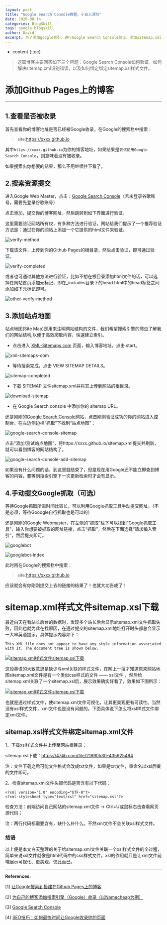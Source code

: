 ```yaml
---
layout: post
title: "Google Search Console教程，小白入深坑"
date: 2020-08-14
categories: BlogSkill
tags: google blogskill
author: David
excerpt: 为了添加google索引，进行Google Search Console验证，添加sitemap.xml文件，【绑定sitemap.xsl样式文件】，一个个小坑不断。这里做一个小结。
---
```


* content
{:toc}
> 这篇博客主要回答如下三个问题：Google Search Console如何验证，如何解决sitemap.xml识别错误，以及如何绑定绑定sitemap.xsl样式文件。

# 添加Github Pages上的博客

------

## 1.查看是否被收录

首先查看你的博客地址是否已经被Google收录，在Google的搜索栏中搜索：

> site:https://xxxx.github.io

其中`https://xxxx.github.io`为你的博客地址，如果结果是`尝试使用Google Search Console`，则意味着没有被收录。

如果搜索出你想要的结果，那么不用继续往下看了。

## 2.搜索资源提交

进入Google Web Master，点击：[Google Search Console](https://www.google.com/webmasters/tools/home?hl=zh-CN)（若未登录谷歌账号，需要先登录谷歌账号）

点击添加，提交你的博客网址，然后跳转到如下界面进行验证。

这里需要验证网站所有权，有多种方法进行验证，网站给我们提示了一个推荐验证方法是：通过在你的网站上添加一个它提供的html文件来验证。

![verify-method](https://evanli.github.io/img/20181025/verify-method.jpg)

下载该文件，上传到你的Github Pages的根目录，然后点击验证，即可通过验证。

![verify-completed](https://evanli.github.io/img/20181025/verify-completed.jpg)

或者也可通过其他方法进行验证，比如不想在根目录添加html文件的话，可以选择在网站首页添加元标记，即在_includes目录下的head.html中的head标签之间添加如下元标记即可。

![other-verify-method](https://evanli.github.io/img/20181025/other-verify-method.jpg)

## 3.添加站点地图

站点地图(Site Map)是用来注明网站结构的文件，我们希望搜索引擎的爬虫了解我们的网站结构,以便于高效爬取内容，快速建立索引。

- 点击进入 [XML-Sitemaps.com](https://www.xml-sitemaps.com/) 页面，输入博客地址，点击 start。

![xml-sitemaps-com](https://evanli.github.io/img/20181025/xml-sitemaps-com.jpg)

- 等待搜索完成，点击 VIEW SITEMAP DETAILS。

![sitemap-completed](https://evanli.github.io/img/20181025/sitemap-completed.jpg)

- 下载 SITEMAP 文件sitemap.xml并将其上传到网站的根目录。

![download-sitemap](https://evanli.github.io/img/20181025/download-sitemap.jpg)

- 在 Google Search console 中添加你的 sitemap URL。

还是刚刚的[Google Search Console](https://www.google.com/webmasters/tools/home?hl=zh-CN)网站，点击刚刚验证成功的你的网站进入控制台，在左边侧边栏“抓取”下找到“站点地图”：

![google-search-console-sitemap](https://evanli.github.io/img/20181025/google-search-console-sitemap.jpg)

点击“添加/测试站点地图”，将https://xxxx.github.io/sitemap.xml提交并刷新，就可以看到博客的网站结构了。

![google-search-console-add-sitemap](https://evanli.github.io/img/20181025/google-search-console-add-sitemap.jpg)

如果没有什么问题的话，到这里就结束了，但是现在用Google还不能立即查到博客的内容，要等到搜索引擎下一次更新检索时才会有显示。

## 4.手动提交Google抓取（可选）

等待Google抓取所需时间比较长，可以利用Google抓取工具手动提交网址。（不是必须，等待Gooogle自行抓取也是可以的）

还是刚刚的Google Webmaster，在左侧的“抓取”栏下可以找到“Google抓取工具”，输入你想要被抓取的网址链接，点击“抓取”，然后在下面选择“请求编入索引”，然后提交即可。

![googlebot](https://evanli.github.io/img/20181025/googlebot.jpg)

![googlebot-index](https://evanli.github.io/img/20181025/googlebot-index.jpg)

此时再在Google的搜索栏中搜索：

> site:https://xxxx.github.io

应该就会有你刚刚提交上去的链接的结果了！也就大功告成了！



# sitemap.xml样式文件sitemap.xsl下载

最近白天在看站长后台的数据时，发现多个站长后台显示sitemap.xml文件抓取失败，因此也就为此在找原因，在通过提交的sitemap.xml地址打开时头部总会显示一大串英语提示，具体提示内容如下：

```
This XML file does not appear to have any style information associated with it. The document tree is shown below.
```

[![sitemap.xml样式文件sitemap.xsl下载](https://img.seobti.com/wp-content/uploads/2020/04/2020040814450621.png)](https://img.seobti.com/wp-content/uploads/2020/04/2020040814450621.png)

这段英语的大致意思是缺少与xml关联的样式文件，在网上一搜才知道原来网站地图sitemap.xml文件是有一个类似css样式的文件 —— xsl文件 ，然后给sitemap.xml关联了一个sitemap.xsl后，展示效果确实好看了，效果如下图所示：

[![sitemap.xml样式文件sitemap.xsl下载](https://img.seobti.com/wp-content/uploads/2020/04/2020040814452648.png)](https://img.seobti.com/wp-content/uploads/2020/04/2020040814452648.png)

也就是通过样式文件，使sitemap.xml文件可视化，让其更美观更有可读性。当然没有xsl样式文件，xml文件也是没有问题的。下面具体说下怎么将xsl样式文件绑定xml文件。

## sitemap.xsl样式文件绑定sitemap.xml文件

1、下载xsl样式文件并上传至网站根目录；

sitemap.xsl下载：https://474b.com/file/21890530-435925494

注：文件下载之后可能文件格式会改成txt文件，如果是txt文件，重命名以xsl后缀的文件即可。

2、检查sitemap.xml文件头部代码是否含有以下代码：

```
<?xml version="1.0" encoding="UTF-8"?>
<?xml-stylesheet type="text/xsl" href="sitemap.xsl"?>
```

检查方法：前端访问自己网站的sitemap.xml文件 → Ctrl+U或鼠标右击查看网页源代码；

注：两行代码都需要含有，缺什么补什么。不然xml文件不会关联xsl样式文件。

### 结语

以上便是本文白天整理的关于给sitemap.xml文件关联一个xsl样式文件的全过程，简单来说xsl文件就像是html代码中的css样式文件，xsl的作用就只是让xml文件前端展示可视化、更美观，仅此而已。

------

**References:**

[1] [让Google搜索到搭建在Github Pages上的博客](https://jactor-sue.github.io/zh-CN/how-blog-on-githubpages-can-be-searched-by-google/)

[2] [为自己的博客添加搜索引擎（Google）收录（以Namecheap为例）](http://gracegreat1.me/2017/11/为自己的博客添加搜索引擎-Google-收录-以-Namecheap-为例/)

[3] [Google Search Console](https://www.google.com/webmasters/tools/home?hl=zh-CN)

[4] [SEO技巧！如何最快时间让Google收录你的页面](http://www.guxiaobei.com/submit-your-content-of-google.html)